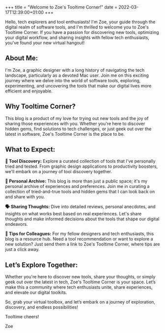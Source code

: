 +++
title = "Welcome to Zoe's Tooltime Corner!"
date = 2022-03-17T12:39:00+01:00
+++

Hello, tech explorers and tool enthusiasts! I'm Zoe, your guide through the digital realm of software tools, and I'm thrilled to welcome you to Zoe's Tooltime Corner. If you have a passion for discovering new tools, optimizing your digital workflow, and sharing insights with fellow tech enthusiasts, you've found your new virtual hangout!

## About Me:

I'm Zoe, a graphic designer with a long history of navigating the tech landscape, particularly as a devoted Mac user. Join me on this exciting journey where we delve into the world of software tools, exploring, experimenting, and uncovering the tools that make our digital lives more efficient and enjoyable.

## Why Tooltime Corner?

This blog is a product of my love for trying out new tools and the joy of sharing those experiences with you. Whether you're here to discover hidden gems, find solutions to tech challenges, or just geek out over the latest in software, Zoe's Tooltime Corner is the place to be.

## What to Expect:

**🧰 Tool Discovery:** Explore a curated collection of tools that I've personally tried and tested. From graphic design applications to productivity boosters, we'll embark on a journey of tool discovery together.

**📝 Personal Archive:** This blog is more than just a public space; it's my personal archive of experiences and preferences. Join me in curating a collection of tried-and-true tools and hidden gems that I can look back on and share with you.

**🗣️ Sharing Thoughts:** Dive into detailed reviews, personal anecdotes, and insights on what works best based on real experiences. Let's share thoughts and make informed decisions about the tools that shape our digital endeavors.

**🚀 Tips for Colleagues:** For my fellow designers and tech enthusiasts, this blog is a resource hub. Need a tool recommendation or want to explore a new solution? Just send them a link to Zoe's Tooltime Corner, where tips are just a click away.

## Let’s Explore Together:

Whether you're here to discover new tools, share your thoughts, or simply geek out over the latest in tech, Zoe's Tooltime Corner is your space. Let’s make this a community where tech enthusiasts unite, share experiences, and elevate our digital toolkits.

So, grab your virtual toolbox, and let’s embark on a journey of exploration, discovery, and endless possibilities!

Tooltime cheers!

Zoe